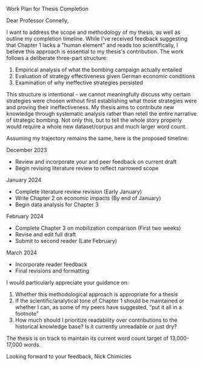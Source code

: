 Work Plan for Thesis Completion

Dear Professor Connelly,

I want to address the scope and methodology of my thesis, as well as outline my completion timeline. While I've received feedback suggesting that Chapter 1 lacks a "human element" and reads too scientifically, I believe this approach is essential to my thesis's contribution. The work follows a deliberate three-part structure:

1. Empirical analysis of what the bombing campaign actually entailed
2. Evaluation of strategy effectiveness given German economic conditions
3. Examination of why ineffective strategies persisted

This structure is intentional - we cannot meaningfully discuss why certain strategies were chosen without first establishing what those strategies were and proving their ineffectiveness. My thesis aims to contribute new knowledge through systematic analysis rather than retell the entire narrative of strategic bombing. Not only this, but to tell the whole story properly would require a whole new dataset/corpus and much larger word count.

Assuming my trajectory remains the same, here is the proposed timeline:

December 2023
- Review and incorporate your and peer feedback on current draft
- Begin revising literature review to reflect narrowed scope

January 2024
- Complete literature review revision (Early January)
- Write Chapter 2 on economic impacts (By end of January)
- Begin data analysis for Chapter 3

February 2024
- Complete Chapter 3 on mobilization comparison (First two weeks)
- Revise and edit full draft
- Submit to second reader (Late February)

March 2024
- Incorporate reader feedback
- Final revisions and formatting

I would particularly appreciate your guidance on:
1. Whether this methodological approach is appropriate for a thesis
2. If the scientific/analytical tone of Chapter 1 should be maintained or whether I can, as some of my peers have suggested, "put it all in a footnote"
3. How much should I prioritize readability over contributions to the historical knowledge base? Is it currently unreadable or just dry? 

The thesis is on track to maintain its current word count target of 13,000-17,000 words.

Looking forward to your feedback,
Nick Chimicles